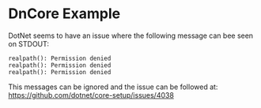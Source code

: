 # DnCore Example
DotNet seems to have an issue where the following message can bee seen on STDOUT:
```
realpath(): Permission denied
realpath(): Permission denied
realpath(): Permission denied
```

This messages can be ignored and the issue can be followed at: https://github.com/dotnet/core-setup/issues/4038